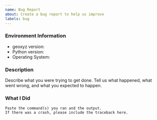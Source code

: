 ```yaml
---
name: Bug Report
about: Create a bug report to help us improve
labels: bug
---
```


<!-- Please search existing issues to avoid creating duplicates. -->

### Environment Information

-   geoxyz version:
-   Python version:
-   Operating System:

### Description

Describe what you were trying to get done.
Tell us what happened, what went wrong, and what you expected to happen.

### What I Did

```
Paste the command(s) you ran and the output.
If there was a crash, please include the traceback here.
```
